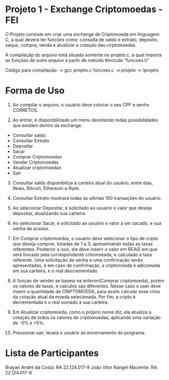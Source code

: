 # Projeto 1 - Exchange Criptomoedas - FEI

O Projeto consiste em criar uma exchange de Criptomoeda em linguagem C, a qual deverá ter funcões como: consulta de saldo e extrato, deposito, saque, compra, venda e atualizar a cotação das cirptomoedas.

A compilaçãp do arquivo está situada somente no projeto.c, a qual importa as funções de outro arquivo a partir de método #include "funcoes.h"

Código para compilação:
-> gcc projeto.c funcoes.c -o projeto
-> /projeto

# Forma de Uso

1. Ao compilar o arquivo, o usuário deve colocar o seu CPF e senha CORRETOS.

2. Ao entrar, é disponibilizado um menu denotando todas possibilidades que existem dentro da exchange.

- Consultar saldo 
- Consultar Extrato 
- Depositar 
- Sacar 
- Comprar Criptomoedas 
- Vender Criptomoedas 
- Atualizar criptomoedas 
- Sair

3. Consultar saldo disponibiliza a carteira atual do usuário, entre elas, Reais, Bitcoin, Ethereum e Riple.

4. Consultar Extrato mostrará todas as ultimas 100 transações do usuário.

5. Ao selecionar Depositar, é solicitado ao usuário o valor que deseja depositar, atualizando sua carteira.

6. Ao selecionar Sacar, é solicitado ao usuário o valor a ser sacado, e sua senha de acesso.

7. Em Comprar criptomoedas, o usuário deve selecionar o tipo de cripto que deseja comprar, listadas de 1 a 3, apresentando todas as taxas referentes. Posterior a isso, ele deve inserir o valor em REAIS em que será trocado pela correspondente critomoeada, e calculado a taxa referente. Uma solicitação de senha e uma confirmação serão apresentadas, e em caso de confirmação, a criptomoeda é adicionada em sua carteira, e o real descrementado.

8. A funçao de vender se baseia na anterior(Comprar criptomoeda), porém os valores de taxas, e calculos são diferentes. Nesse caso o user deve inserir a quantidade de CRIPTOMOEDA, para assim calcular esse cima da cotação atual da moeda selecionada. Por fim, a cripto é decrementada e o real somado a sua carteira.

9. Em Atualizar criptomoeda, como o próprio nome diz, ela atualiza a cotação de todos os valores da criptomoedas, aplicando uma variação de -5% e +5%.

10. Pressionar sair, levará o usuário ao encerramento do programa.

# Lista de Participantes

Brayan André da Costa. RA 22.124.017-9
João Vitor Rangel Maciente. RA: 22.124.017-9
